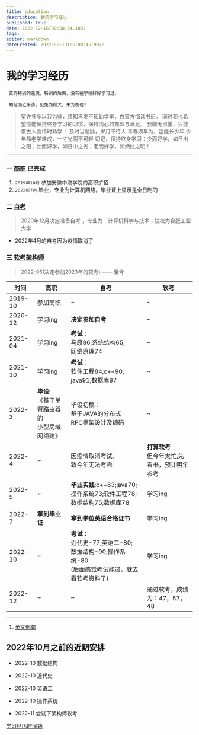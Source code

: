```yaml
---
title: education
description: 我的学习经历
published: true
date: 2022-12-16T00:58:24.183Z
tags: 
editor: markdown
dateCreated: 2022-06-13T06:00:45.902Z
---
```


# 我的学习经历
 
     真的特别的羞愧，特别的后悔，没有在学校好好学习过。
     
     知耻而近乎勇，见兔而顾犬，未为晚也！
     
 > 望许多多以我为鉴，须知黑发不知勤学早，白首方悔读书迟。 
 > 同时我也希望你能保持终身学习的习惯，保持内心的充盈与满足。
 > 我胸无点墨，只能借古人言惜时劝学：
 > 及时当勉励，岁月不待人
 > 青春须早为，岂能长少年
 > 少年易老学难成，一寸光阴不可轻
 > 切记，保持终身学习：少而好学，如日出之阳；壮而好学，如日中之光；老而好学，如炳烛之明！
 
 

---
 ### 一 [高职](/education/college)  已完成  
 
   1. `2019年10月` 参加安徽中澳学院的高职扩招
   2. `2022年7月` 毕业，专业为计算机网络。毕业证上显示是全日制的
  
 ### 二 [自考](/education/self-taught)
  >  2020年12月决定准备自考 ，专业为：计算机科学与技术；院校为合肥工业大学
  - 2022年4月的自考因为疫情取消了

 ### 三 [软考架构师](/education/software-exam) 
  > 2022-05(决定参加2023年的软考) —— 至今

 
|时间 | 高职 | 自考 | 软考
|---|---|---|---|
|2019-10| 参加高职|~|~|
|2020-12|学习ing|**决定参加自考**|~|
|2021-04|学习ing|**考试**：<br/>马原86;系统结构65;<br/>网络原理74|~
|2021-10|学习ing|**考试**：<br/>软件工程84;c++90;<br/>java91;数据库87|~
|2022-3|**毕设:**<br/>《基于单臂路由器的<br/>小型局域网组建》|毕设初稿：<br/>基于JAVA的分布式<br/>RPC框架设计及编码|~|
|2022-4|~|因疫情取消考试，<br/>致今年无法考完|**打算软考**<br/>但今年太忙,先看书，预计明年参考|
|2022-5|~|**毕业实践**:c++63;java70;<br/>操作系统73;软件工程78;<br/>数据结构75;数据库78|学习ing|
|2022-7|**拿到毕业证**|**拿到学位英语合格证书**|学习ing|
|2022-10|~|**考试**：<br />近代史-77;英语二-80;<br/>数据结构-90;操作系统-80<br/>(后面感觉考试能过，就去看软考资料了)|学习ing
|2022-12|~|~|通过软考，成绩为：47，57，48|
 

 ----
 
 1.  [英文例句](/education/english-sentence)
 

 ## 2022年10月之前的近期安排
 
 - 2022-10  数据结构
 - 2022-10  近代史
 - 2022-10  英语二
 - 2022-10 操作系统
 
 - 2022-11 尝试下架构师软考

[学习经历时间轴](/education/timeline)